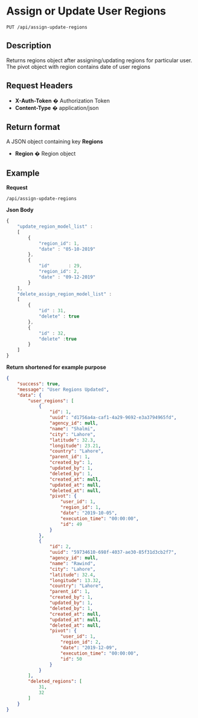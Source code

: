 # Assign or Update User Regions

    PUT /api/assign-update-regions

## Description
Returns regions object after assigning/updating regions for particular user. The pivot object with region contains date of user regions

## Request Headers
- **X-Auth-Token** � Authorization Token
- **Content-Type** � application/json

## Return format
A JSON object containing key **Regions** 

- **Region**  � Region object


## Example
**Request**

    /api/assign-update-regions

**Json Body**
```javascript
{ 
	"update_region_model_list" : 
	[
		{
			"region_id": 1,
			"date" : "05-10-2019"
		},
		{
			"id"	   : 29,
		    "region_id": 2,
			"date" : "09-12-2019"
		}
	],
	"delete_assign_region_model_list" : 
	[
		{
			"id" : 31,
			"delete" : true
		},
		{
			"id" : 32,
			"delete" :true
		}
	]
}


```
**Return** __shortened for example purpose__
``` json
{
    "success": true,
    "message": "User Regions Updated",
    "data": {
        "user_regions": [
            {
                "id": 1,
                "uuid": "d1756a4a-caf1-4a29-9692-e3a3794965fd",
                "agency_id": null,
                "name": "Shalmi",
                "city": "Lahore",
                "latitude": 32.3,
                "longitude": 23.21,
                "country": "Lahore",
                "parent_id": 1,
                "created_by": 1,
                "updated_by": 1,
                "deleted_by": 1,
                "created_at": null,
                "updated_at": null,
                "deleted_at": null,
                "pivot": {
                    "user_id": 1,
                    "region_id": 1,
                    "date": "2019-10-05",
                    "execution_time": "00:00:00",
                    "id": 49
                }
            },
            {
                "id": 2,
                "uuid": "59734610-698f-4037-ae30-85f31d3cb2f7",
                "agency_id": null,
                "name": "Rawind",
                "city": "Lahore",
                "latitude": 32.4,
                "longitude": 13.32,
                "country": "Lahore",
                "parent_id": 1,
                "created_by": 1,
                "updated_by": 1,
                "deleted_by": 1,
                "created_at": null,
                "updated_at": null,
                "deleted_at": null,
                "pivot": {
                    "user_id": 1,
                    "region_id": 2,
                    "date": "2019-12-09",
                    "execution_time": "00:00:00",
                    "id": 50
                }
            }
        ],
        "deleted_regions": [
            31,
            32
        ]
    }
}
```
 
